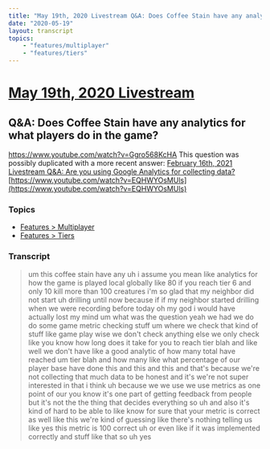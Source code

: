 ```yaml
---
title: "May 19th, 2020 Livestream Q&A: Does Coffee Stain have any analytics for what players do in the game?"
date: "2020-05-19"
layout: transcript
topics:
    - "features/multiplayer"
    - "features/tiers"
---
```

# [May 19th, 2020 Livestream](../2020-05-19.md)
## Q&A: Does Coffee Stain have any analytics for what players do in the game?
https://www.youtube.com/watch?v=Ggro568KcHA
This question was possibly duplicated with a more recent answer: [February 16th, 2021 Livestream Q&A: Are you using Google Analytics for collecting data?](./yt-EQHWYOsMUls.md) [https://www.youtube.com/watch?v=EQHWYOsMUls](https://www.youtube.com/watch?v=EQHWYOsMUls)


### Topics
* [Features > Multiplayer](../topics/features/multiplayer.md)
* [Features > Tiers](../topics/features/tiers.md)

### Transcript

> um this coffee stain have any uh i assume you mean like analytics for how the game is played local globally like 80 if you reach tier 6 and only 10 kill more than 100 creatures i'm so glad that my neighbor did not start uh drilling until now because if if my neighbor started drilling when we were recording before today oh my god i would have actually lost my mind um what was the question yeah we had we do do some game metric checking stuff um where we check that kind of stuff like game play wise we don't check anything else we only check like you know how long does it take for you to reach tier blah and like well we don't have like a good analytic of how many total have reached um tier blah and how many like what percentage of our player base have done this and this and this and that's because we're not collecting that much data to be honest and it's we're not super interested in that i think uh because we we use we use metrics as one point of our you know it's one part of getting feedback from people but it's not the the thing that decides everything so uh and also it's kind of hard to be able to like know for sure that your metric is correct as well like this we're kind of guessing like there's nothing telling us like yes this metric is 100 correct uh or even like if it was implemented correctly and stuff like that so uh yes
